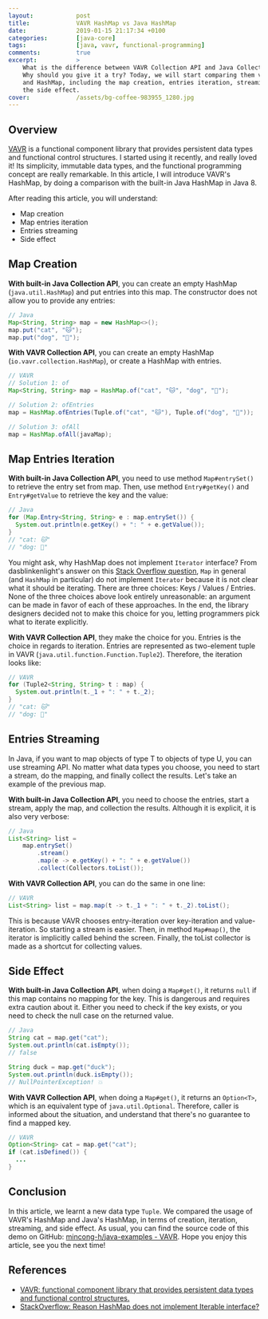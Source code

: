 ```yaml
---
layout:            post
title:             VAVR HashMap vs Java HashMap
date:              2019-01-15 21:17:34 +0100
categories:        [java-core]
tags:              [java, vavr, functional-programming]
comments:          true
excerpt:           >
    What is the difference between VAVR Collection API and Java Collection API?
    Why should you give it a try? Today, we will start comparing them via Map
    and HashMap, including the map creation, entries iteration, streaming, and
    the side effect.
cover:             /assets/bg-coffee-983955_1280.jpg
---
```


## Overview

[VAVR][vavr] is a functional component library that provides persistent data
types and functional control structures. I started using it recently, and really
loved it! Its simplicity, immutable data types, and the functional programming
concept are really remarkable. In this article, I will introduce VAVR's HashMap,
by doing a comparison with the built-in Java HashMap in Java 8. 

After reading this article, you will understand:

- Map creation
- Map entries iteration
- Entries streaming
- Side effect

## Map Creation

**With built-in Java Collection API**, you can create an empty HashMap
(`java.util.HashMap`) and put entries into this map. The constructor does not
allow you to provide any entries:

```java
// Java
Map<String, String> map = new HashMap<>();
map.put("cat", "🐱");
map.put("dog", "🐶");
```

**With VAVR Collection API**, you can create an empty HashMap
(`io.vavr.collection.HashMap`), or create a HashMap with entries.

```java
// VAVR
// Solution 1: of
Map<String, String> map = HashMap.of("cat", "🐱", "dog", "🐶");

// Solution 2: ofEntries
map = HashMap.ofEntries(Tuple.of("cat", "🐱"), Tuple.of("dog", "🐶"));

// Solution 3: ofAll
map = HashMap.ofAll(javaMap);
```

## Map Entries Iteration

**With built-in Java Collection API**, you need to use method `Map#entrySet()` to
retrieve the entry set from map. Then, use method `Entry#getKey()` and
`Entry#getValue` to retrieve the key and the value:

```java
// Java
for (Map.Entry<String, String> e : map.entrySet()) {
  System.out.println(e.getKey() + ": " + e.getValue());
}
// "cat: 🐱"
// "dog: 🐶"
```

You might ask, why HashMap does not implement `Iterator` interface?
From dasblinkenlight's answer on this [Stack Overflow question][1], `Map` in
general (and `HashMap` in particular) do not implement `Iterator` because it is
not clear what it should be iterating. There are three choices: Keys / Values /
Entries. None of the three choices above look entirely unreasonable: an argument
can be made in favor of each of these approaches. In the end, the library
designers decided not to make this choice for you, letting programmers pick what
to iterate explicitly.

**With VAVR Collection API**, they make the choice for you. Entries is the choice in
regards to iteration. Entries are represented as two-element tuple in VAVR
(`java.util.function.Function.Tuple2`). Therefore, the iteration looks like:

```java
// VAVR
for (Tuple2<String, String> t : map) {
  System.out.println(t._1 + ": " + t._2);
}
// "cat: 🐱"
// "dog: 🐶"
```
 
## Entries Streaming

In Java, if you want to map objects of type T to objects of type U, you can use
streaming API. No matter what data types you choose,
you need to start a stream, do the mapping, and finally collect the results.
Let's take an example of the previous map.

**With built-in Java Collection API**, you need to choose the entries, start a
stream, apply the map, and collection the results. Although it is explicit,
it is also very verbose:

```java
// Java
List<String> list =
    map.entrySet()
        .stream()
        .map(e -> e.getKey() + ": " + e.getValue())
        .collect(Collectors.toList());
```

**With VAVR Collection API**, you can do the same in one line:

```java
// VAVR
List<String> list = map.map(t -> t._1 + ": " + t._2).toList();
```

This is because VAVR chooses entry-iteration over key-iteration and
value-iteration. So starting a stream is easier. Then, in method `Map#map()`,
the iterator is implicitly called behind the screen. Finally, the toList
collector is made as a shortcut for collecting values.

## Side Effect

**With built-in Java Collection API**, when doing a `Map#get()`, it
returns `null` if this map contains no mapping for the key. This is dangerous
and requires extra caution about it. Either you need to check if the key exists,
or you need to check the null case on the returned value.

```java
// Java
String cat = map.get("cat");
System.out.println(cat.isEmpty());
// false

String duck = map.get("duck");
System.out.println(duck.isEmpty());
// NullPointerException! 💥
```

**With VAVR Collection API**, when doing a `Map#get()`, it returns an
`Option<T>`, which is an equivalent type of `java.util.Optional`. Therefore,
caller is informed about the situation, and understand that there's no guarantee
to find a mapped key.

```java
// VAVR
Option<String> cat = map.get("cat");
if (cat.isDefined()) {
  ...
}
```

## Conclusion

In this article, we learnt a new data type `Tuple`. We compared the usage of
VAVR's HashMap and Java's HashMap, in terms of creation, iteration, streaming,
and side effect. As usual, you can find the source code of this demo on GitHub:
[mincong-h/java-examples -
VAVR](https://github.com/mincong-h/java-examples/tree/master/vavr).
Hope you enjoy this article, see you the next time!

## References

- [VAVR: functional component library that provides persistent data types and
  functional control structures.][vavr]
- [StackOverflow: Reason HashMap does not implement Iterable interface?][1]

[vavr]: https://www.vavr.io
[1]: https://stackoverflow.com/questions/19422365/reason-hashmap-does-not-implement-iterable-interface
